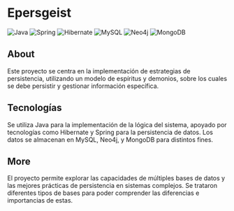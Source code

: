 # Epersgeist
![Java](https://img.shields.io/badge/Java-ED8B00?style=for-the-badge&logo=java&logoColor=white)
![Spring](https://img.shields.io/badge/Spring-6DB33F?style=for-the-badge&logo=spring&logoColor=white)
![Hibernate](https://img.shields.io/badge/Hibernate-59666C?style=for-the-badge&logo=hibernate&logoColor=white)
![MySQL](https://img.shields.io/badge/MySQL-4479A1?style=for-the-badge&logo=mysql&logoColor=white)
![Neo4j](https://img.shields.io/badge/Neo4j-008CC1?style=for-the-badge&logo=neo4j&logoColor=white)
![MongoDB](https://img.shields.io/badge/MongoDB-47A248?style=for-the-badge&logo=mongodb&logoColor=white)

## About
Este proyecto se centra en la implementación de estrategias de persistencia, utilizando un modelo de espíritus y demonios, sobre los cuales se debe persistir y gestionar información específica.

## Tecnologías
Se utiliza Java para la implementación de la lógica del sistema, apoyado por tecnologías como Hibernate y Spring para la persistencia de datos. Los datos se almacenan en MySQL, Neo4j, y MongoDB para distintos fines.

## More
El proyecto permite explorar las capacidades de múltiples bases de datos y las mejores prácticas de persistencia en sistemas complejos. Se trataron diferentes tipos de bases para poder comprender las diferencias e importancias de estas.
